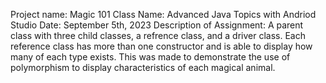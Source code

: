 Project name: Magic 101
Class Name: Advanced Java Topics with Andriod Studio
Date: September 5th, 2023
Description of Assignment: A parent class with three child classes, a refrence class, and a driver class. Each reference class has more than one constructor and is able to display how many of each type exists. This was made to demonstrate the use of polymorphism to display
characteristics of each magical animal.
